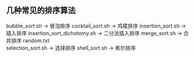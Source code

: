 ## 几种常见的排序算法

bubble_sort.sh 					-> 冒泡排序
cocktail_sort.sh 				-> 鸡尾排序
insertion_sort.sh				-> 插入排序
insertion_sort_dichotomy.sh		-> 二分法插入排序
merge_sort.sh					-> 合并排序
random.txt			
selection_sort.sh				-> 选择排序
shell_sort.sh					-> 希尔排序


